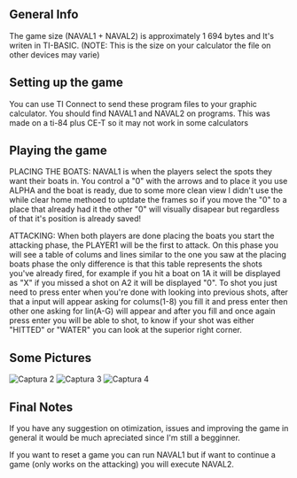## General Info
The game size (NAVAL1 + NAVAL2) is approximately 1 694 bytes and It's writen in TI-BASIC. (NOTE: This is the size on your calculator the file on other devices may varie)

## Setting up the game
You can use TI Connect to send these program files to your graphic calculator. You should find NAVAL1 and NAVAL2 on programs. This was made on a ti-84 plus CE-T so it may not work in some calculators

## Playing the game
PLACING THE BOATS: NAVAL1 is when the players select the spots they want their boats in. You control a "0" with the arrows and to place it you use ALPHA and the boat is ready, due to some more clean view I didn't use the while clear home methoed to uptdate the frames so if you move the "0" to a place that already had it the other "0" will visually disapear but regardless of that it's position is already saved!

ATTACKING: When both players are done placing the boats you start the attacking phase, the PLAYER1 will be the first to attack. On this phase you will see a table of colums and lines similar to the one you saw at the placing boats phase the only difference is that this table represents the shots you've already fired, for example if you hit a boat on 1A it will be displayed as "X" if you missed a shot on A2 it will be displayed "0". To shot you just need to press enter when you're done with looking into previous shots, after that a input will appear asking for colums(1-8) you fill it and press enter then other one asking for lin(A-G) will appear and after you fill and once again press enter you will be able to shot, to know if your shot was either "HITTED" or "WATER" you can look at the superior right corner.

## Some Pictures

![Captura 2](https://user-images.githubusercontent.com/132148561/236564239-cdace80a-d5c9-4ce1-b94e-0c48c3b6beea.png) 
![Captura 3](https://user-images.githubusercontent.com/132148561/236564251-a57fac6c-4864-401c-8cb1-e3f0e085aff1.png) 
![Captura 4](https://user-images.githubusercontent.com/132148561/236564256-395ae562-3775-4119-a8dd-062bac7ff16f.png) 

## Final Notes
If you have any suggestion on otimization, issues and improving the game in general it would be much apreciated since I'm still a begginner.

If you want to reset a game you can run NAVAL1 but if want to 
continue a game (only works on the attacking) you will execute NAVAL2.

